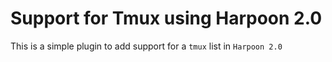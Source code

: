 # Support for Tmux using Harpoon 2.0

This is a simple plugin to add support for a `tmux` list in `Harpoon 2.0`
